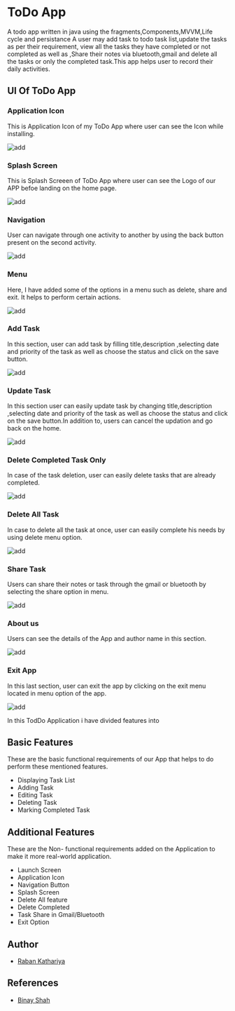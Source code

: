 # ToDo App 

A todo app  written in java using the fragments,Components,MVVM,Life cycle and persistance
A user may add task to todo task list,update the tasks as per their requirement, view all the tasks they have completed or not completed as well as ,Share their notes via bluetooth,gmail and delete all the tasks or only the completed task.This app  helps  user to record their daily activities.


## UI Of ToDo App
### Application Icon  

 This is Application Icon of my ToDo App where user can see the Icon while installing.
 
 ![add](gifs/icon.gif)

### Splash Screen 

 This is Splash Screeen of ToDo App where user can see the Logo of our APP befoe landing on the home page.
 
 ![add](gifs/splash1.gif)

### Navigation
   User can navigate through one activity to another by using the back button present on the second activity.
  
  ![add](gifs/navigation1.gif)

### Menu 

  Here, I have added  some of the options in a menu such as delete, share and exit. It helps to  perform certain actions.
  
![add](gifs/menu1.gif)

### Add Task 

  In this section, user can add task by filling title,description ,selecting date and priority of the task as well as choose the status and click on the save button. 
  
![add](gifs/addTask1.gif)

### Update Task

  In this section user can easily update task by changing title,description ,selecting date and priority of the task as well as choose the status and click on the save button.In addition to, users can cancel the updation and go back on  the home.
  
![add](gifs/updateTask1.gif)

### Delete Completed Task Only

  In case of the task deletion, user can easily delete tasks that are already completed.
 
![add](gifs/deleteCompletedTask1.gif)

### Delete All Task
 
  In case to delete all the task at once, user can easily complete his needs by using delete menu option.
  
![add](gifs/deleteall1.gif)

### Share Task
 Users can share their notes or task through the gmail or bluetooth  by selecting the share option in menu.
 
![add](gifs/sharenotes1.gif)


### About us 
 Users can see the details of the App and author name in this section.
 
![add](gifs/aboutU1s.gif)





### Exit App

 In this last section, user can exit the app by clicking on the exit menu located in menu option of the app.

![add](gifs/exit1.gif)

In this TodDo Application i have divided features into

## Basic Features

These are the basic functional requirements of our App that helps to do perform these mentioned features.

- Displaying Task List
- Adding Task
- Editing Task
- Deleting Task
- Marking Completed Task

## Additional Features

 These are the Non- functional requirements added on the Application to make it more real-world application.
 
- Launch Screen
- Application Icon
- Navigation Button
- Splash Screen 
- Delete All feature
- Delete Completed
- Task Share in Gmail/Bluetooth
- Exit Option 








## Author

- [Raban Kathariya](https://www.github.com/raban2/)


## References
- [Binay Shah](https://github.com/binay-shah/TodoMVVM.git)


 

